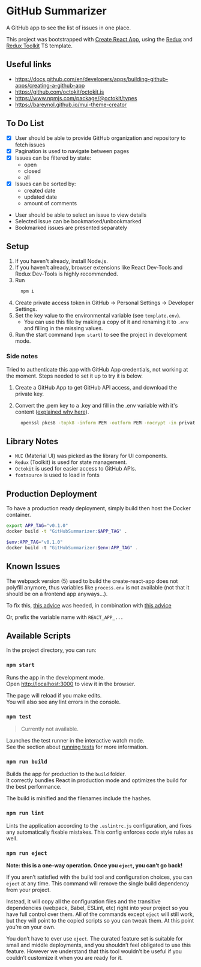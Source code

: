 # GitHub Summarizer

A GitHub app to see the list of issues in one place.

This project was bootstrapped with [Create React App](https://github.com/facebook/create-react-app), using the [Redux](https://redux.js.org/) and [Redux Toolkit](https://redux-toolkit.js.org/) TS template.

## Useful links

- https://docs.github.com/en/developers/apps/building-github-apps/creating-a-github-app
- https://github.com/octokit/octokit.js
- https://www.npmjs.com/package/@octokit/types
- https://bareynol.github.io/mui-theme-creator

## To Do List

- [x] User should be able to provide GitHub organization and repository to fetch issues
- [x] Pagination is used to navigate between pages
- [x] Issues can be filtered by state:
  - open
  - closed
  - all
- [x] Issues can be sorted by:
  - created date
  - updated date
  - amount of comments
- User should be able to select an issue to view details
- Selected issue can be bookmarked/unbookmarked
- Bookmarked issues are presented separately

## Setup

1. If you haven't already, install Node.js.
2. If you haven't already, browser extensions like React Dev-Tools and Redux Dev-Tools is highly recommended.
3. Run
   ```sh
     npm i
   ```
4. Create private access token in GitHub -> Personal Settings -> Developer Settings.
5. Set the key value to the environmental variable (see `template.env`).
    - You can use this file by making a copy of it and renaming it to `.env` and filling in the missing values.
5. Run the start command (`npm start`) to see the project in development mode.

### Side notes
Tried to authenticate this app with GitHub App credentials, not working at the moment.
Steps needed to set it up to try it is below.
1. Create a GitHub App to get GitHub API access, and download the private key.
2. Convert the .pem key to a .key and fill in the .env variable with it's content ([explained why here](https://github.com/gr2m/universal-github-app-jwt)).

   ```sh
     openssl pkcs8 -topk8 -inform PEM -outform PEM -nocrypt -in private-key.pem -out private-key-pkcs8.key
   ```
## Library Notes

- `MUI` (Material UI) was picked as the library for UI components.
- `Redux` (Toolkit) is used for state management.
- `Octokit` is used for easier access to GitHub APIs.
- `fontsource` is used to load in fonts

## Production Deployment

To have a production ready deployment, simply build then host the Docker container.

```sh
export APP_TAG="v0.1.0"
docker build -t "GitHubSummarizer:$APP_TAG" .
```

```ps1
$env:APP_TAG="v0.1.0"
docker build -t "GitHubSummarizer:$env:APP_TAG" .
```

## Known Issues

The webpack version (5) used to build the create-react-app does not polyfill anymore, thus variables like `process.env` is not available (not that it should be on a frontend app anyways...).

To fix this, [this advice](https://stackoverflow.com/a/70982884) was heeded, in combination with [this advice](https://stackoverflow.com/a/63281179)

Or, prefix the variable name with `REACT_APP_...`

## Available Scripts

In the project directory, you can run:

### `npm start`

Runs the app in the development mode.\
Open [http://localhost:3000](http://localhost:3000) to view it in the browser.

The page will reload if you make edits.\
You will also see any lint errors in the console.

### `npm test`

> Currently not available.

Launches the test runner in the interactive watch mode.\
See the section about [running tests](https://facebook.github.io/create-react-app/docs/running-tests) for more information.

### `npm run build`

Builds the app for production to the `build` folder.\
It correctly bundles React in production mode and optimizes the build for the best performance.

The build is minified and the filenames include the hashes.

### `npm run lint`

Lints the application according to the `.eslintrc.js` configuration, and fixes any automatically fixable mistakes. This config enforces code style rules as well.

### `npm run eject`

**Note: this is a one-way operation. Once you `eject`, you can’t go back!**

If you aren’t satisfied with the build tool and configuration choices, you can `eject` at any time. This command will remove the single build dependency from your project.

Instead, it will copy all the configuration files and the transitive dependencies (webpack, Babel, ESLint, etc) right into your project so you have full control over them. All of the commands except `eject` will still work, but they will point to the copied scripts so you can tweak them. At this point you’re on your own.

You don’t have to ever use `eject`. The curated feature set is suitable for small and middle deployments, and you shouldn’t feel obligated to use this feature. However we understand that this tool wouldn’t be useful if you couldn’t customize it when you are ready for it.
